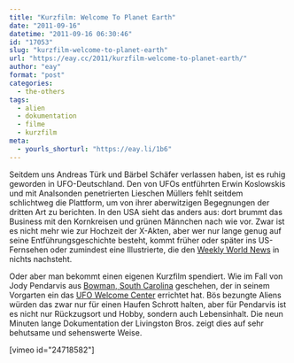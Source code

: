 ```yaml
---
title: "Kurzfilm: Welcome To Planet Earth"
date: "2011-09-16"
datetime: "2011-09-16 06:30:46"
id: "17053"
slug: "kurzfilm-welcome-to-planet-earth"
url: "https://eay.cc/2011/kurzfilm-welcome-to-planet-earth/"
author: "eay"
format: "post"
categories:
  - the-others
tags:
  - alien
  - dokumentation
  - filme
  - kurzfilm
meta:
  - yourls_shorturl: "https://eay.li/1b6"
---
```


Seitdem uns Andreas Türk und Bärbel Schäfer verlassen haben, ist es ruhig geworden in UFO-Deutschland. Den von UFOs entführten Erwin Koslowskis und mit Analsonden penetrierten Lieschen Müllers fehlt seitdem schlichtweg die Plattform, um von ihrer aberwitzigen Begegnungen der dritten Art zu berichten. In den USA sieht das anders aus: dort brummt das Business mit den Kornkreisen und grünen Männchen nach wie vor. Zwar ist es nicht mehr wie zur Hochzeit der X-Akten, aber wer nur lange genug auf seine Entführungsgeschichte besteht, kommt früher oder später ins US-Fernsehen oder zumindest eine Illustrierte, die den [Weekly World News](http://en.wikipedia.org/wiki/Weekly_World_News) in nichts nachsteht.

Oder aber man bekommt einen eigenen Kurzfilm spendiert. Wie im Fall von Jody Pendarvis aus [Bowman, South Carolina](http://en.wikipedia.org/wiki/Bowman,_South_Carolina) geschehen, der in seinem Vorgarten ein das [UFO Welcome Center](http://en.wikipedia.org/wiki/UFO_Welcome_Center) errichtet hat. Bös bezungte Aliens würden das zwar nur für einen Haufen Schrott halten, aber für Pendarvis ist es nicht nur Rückzugsort und Hobby, sondern auch Lebensinhalt. Die neun Minuten lange Dokumentation der Livingston Bros. zeigt dies auf sehr behutsame und sehenswerte Weise.

\[vimeo id="24718582"\]
